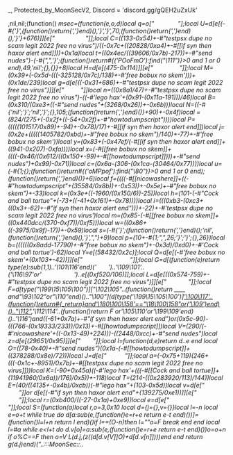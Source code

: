_, Protected_by_MoonSecV2, Discord = 'discord.gg/gQEH2uZxUk'


,nil,nil;(function() _msec=(function(e,o,d)local q=o[" ​  ​          "];local U=d[e[(-#{'}',(function()return{','}end)(),'}','}',70,(function()return{','}end)(),'}'}+676)]][e["               "]];local C=((133-0x54)+-#"testpsx dupe no scam legit 2022 free no virus")/((-0x7c+((20828/0xa4)+-#[[if syn then haxor alert end]]))+0x1a)local t=((0x4ec/((39606/0x7b)-217))+-#"send nudes")-(-#{",",'}';(function()return#{('POoFmO'):find("\111")}>0 and 1 or 0 end),49,'nil';{},{}}+8)local H=d[e[(475-0x114)]][e["        ​   ​"]];local M=(0x39+(-0x5d-(((-325128/0x7c)/138)+-#'free bobux no skem')))+(0x1de/239)local g=d[e[((-0x31+686)+-#"testpsx dupe no scam legit 2022 free no virus")]][e["    ​   "]]local n=((0x8a1/47)+-#"testpsx dupe no scam legit 2022 free no virus")-((-#'lego hax'+(0x91-(0x11a-191)))/46)local B=(0x310/(0xe3+((-#"send nudes"+(3268/0x26))+-0x6b)))local N=((-#{'nil';'}';'nil','}';{},105;(function()return{','}end)()}+90)+-0x4f)local _=(824/(275+(-0x2f+((-54+0x2f)+-#"howtodumpscript"))))local P=(((((101517/0x89)+-94)+-0x78)/17)+-#[[if syn then haxor alert end]])local j=(0x2e+(((((1405782/0xbd)+-#"free bobux no skem")/140)+-77)+-#'free bobux no skem'))local y=(0x83+(-0x47ef/(-#[[if syn then haxor alert end]]+((941-0x207)-0xfa))))local x=(-#[[free bobux no skem]]+((((-0x46/(0x612/((0x150+-99)+-#[[howtodumpscript]])))+-#"send nudes")+0x99)-0x71))local c=(0x6a-(306-(0x1ca-(30464/0x77))))local u=(-#{1;{};(function()return#{('oMPpof'):find("\80")}>0 and 1 or 0 end);(function()return{','}end)()}+6)local f=((((-#[[nicowashere]]+((-#"howtodumpscript"+(35584/0x8b))+-0x53))+-0x5e)+-#"free bobux no skem")+-33)local k=(0x3e+((-1960/(0x150/6))-25))local h=(101-(-#"Cock and ball tortue"+(-73+((-41+0x161)+-0x78))))local i=(((0xb3-(0xc3+((0x3+-62)+-#"if syn then haxor alert end")))+-22)+-#'testpsx dupe no scam legit 2022 free no virus')local m=(0x85-(-#[[free bobux no skem]]+((0x440dcc/(370-0xf7))/0xf5)))local w=((0x86+((-3975/0x9f)-17))+-0x59)local s=(-#{'}';(function()return{','}end)();'nil',(function()return{','}end)(),'}',","}+9)local p=(10+-#{1;",",26;'}';'}';{},26})local b=((((((0x8add-17790)+-#"free bobux no skem")+-0x3d)/0xd0)+-#'Cock and ball tortue')-62)local Y=e[(58432/0x2c)];local Q=d[e[(-#'free bobux no skem'+(0x103+-42))]][e["                   "]];local G=d[(function(e)return type(e):sub(1,1)..'\101\116'end)('      ​ ')..'\109\101'..('\116\97'or'        ')..e[(0xf520/106)]];local L=d[e[((0x574-759)+-#"testpsx dupe no scam legit 2022 free no virus")]][e["         "]];local F=d[type("\199\15\105\100")]["\102\105"..(function()return ____ and"\93\102"or"\110"end)().."\100"](d[type('\199\15\105\100')]['\100\117'..(function()return#{_return}and'\180\100\158'=="\18\100\158"or('\109')end)().."\112"](d["_".."\109\115\101\99"]),'\112\114'..(function()return _F or'\105\110'or'\199\109'end)()..'\116')and((-61+0x7a)+-#"if syn then haxor alert end")or(0x5c-90)-(((766-(0x19333/233))/0x13)+-#[[howtodumpscript]])local V=(290/(-#'nicowashere'+((-0x13-49)+224)))-((2448/0xcc)+-#"send nudes")local z=d[e[(29651/0x95)]][e["​          "]];local l=function(d,e)return d..e end local O=((78-0x40)+-#"send nudes")*(0x1a-(-#[[howtodumpscript]]+((378288/0x8e)/72)))local J=d[e["    ​   "]];local a=(-0x75+119)*(246+(((-0x1c+-8951)/0x7b)+-#[[testpsx dupe no scam legit 2022 free no virus]]))local K=(-90+0x45a)*((-#'lego hax'+(((-#[[Cock and ball tortue]]+(11941960/0x6a))/176)/0x5))+-118)local T=(214-((0x283920/113)/144))local E=(40/((4135+-0x4b)/0xcb))*(-#"lego hax"+(103-0x5d))local v=d[e["             "]]or d[e[(-#"if syn then haxor alert end"+(139275/0xe1))]][e["             "]];local r=(0xb400/((-27-0x1a)+0xe9))local e=d[e["   ​              ​"]];local S=(function(a)local r,o=3,0x10 local d={j={},v={}}local l=-n local e=o+t while true do d[a:sub(e,(function()e=r+e return e-t end)())]=(function()l=l+n return l end)()if l==(O-n)then l=""o=F break end end local l=#a while e<l+t do d.v[o]=a:sub(e,(function()e=r+e return e-t end)())o=o+n if o%C==F then o=V L(d.j,(z((d[d.v[V]]*O)+d[d.v[n]])))end end return g(d.j)end)("..:::MoonSec::..                ​      ​​                                  ​                      ​              ​​      ​                                                   ​                ​       ​                           ​                               ​              ​                  ​         ​  ​                                         ​                                                   ​                  ​            ​                             ​                                 ​           ​      ​                                                      ​                   ​             ​ ​          ​                             ​​                                  ​                    ​       ​                                            ​                      ​                          ​                          ​                                      ​    ​        ​                   ​  ​                       ​            ​              ​                       ​                                     ​           ​      ​                  ​  ​                         ​  ​    ​                                                         ​                                                                    ​   ​  ​              ​ ​  ​                          ​       ​            ​      ​                 ​​                            ​          ​                 ​                  ​      ​                             ​                                       ​    ​                   ​        ​​​ ​       ​            ​  ​                                           ​                    ​            ​                        ​  ​            ​              ​                                             ​                         ​                          ​                              ​   ​                 ​    ​                                                          ​      ​                                        ​​                             ​                            ​                                                                                             ​    ​             ​              ​  ​                       ​          ​                ​           ​          ​    ​                                ​            ​                        ​  ​                                                                             ​                                   ​                                       ​           ​                    ​        ​​    ​                                ​                         ​                                  ​           ​                                   ​        ​    ​​          ​                                                     ​     ​​    ​        ​              ​           ​ ​          ​                     ​                                                 ​            ​            ​           ​                                                   ​                                      ​            ​​               ​                    ​                       ​           ​                    ​        ​     ​                              ​     ​                                     ​                   ​                            ​                     ​                                                                       ​    ​                            ​  ​                            ​  ​       ​     ​        ​                        ​    ​                                                  ​                                                       ​                                        ​             ​                          ​               ​      ​              ​         ​                            ​               ​             ​                                         ​​                            ​          ​                  ​                   ​       ​                               ​                   ​                    ​      ​                                 ​  ​                           ​          ​     ​        ​                      ​​                                    ​           ​                           ​                              ​                     ​                  ​  ​            ​             ​ ​          ​               ​​             ​             ​        ​         ​   ​​      ​         ​                ​                                                    ​               ​                             ​                ​                                   ​                                    ​    ​                            ​  ​            ​              ​          ​              ​                      ​                    ​​              ​            ​                         ​  ​                           ​​    ​                        ​          ​                                                     ​    ​                           ​                           ​​                                  ​                                    ​​                 ​                                      ​                        ​                                                                 ​    ​        ​              ​​   ​  ​      ​                   ​          ​              ​                          ​         ​         ​                        ​                   ​          ​                              ​             ​             ​  ​      ​  ​                                         ​                   ​                  ​          ​                            ​                                   ​                                    ​              ​                            ​           ​                         ​                                                                              ​      ​                                                   ​                                   ​            ​         ​                 ​                                                ​                                 ​                     ​                     ​                     ​                                            ​                                       ​                ​      ​                             ​  ​                                               ​                          ​                                ​                    ​                                                                        ​    ​                      ​​​                                                                     ​                      ​                                               ​                        ​          ​               ​                         ​                     ​                   ​                ​                                     ​          ​                ​​  ​                   ​      ​               ​                                ​          ​              ​  ​         ​   ​         ​                    ​           ​              ​      ​     ​                                           ​                              ​         ​              ​     ​                      ​          ​     ​           ​           ​                  ​  ​      ​                          ​     ​                                                                    ​             ​                ​            ​                       ​            ​​                           ​   ​   ​        ​           ​          ​​         ​ ​             ​                              ​                             ​  ​               ​                                ​             ​    ​                                       ​    ​                             ​   ​                                 ​          ​                       ​    ​        ​                  ​             ​                            ​                            ​        ​         ​                 ​                                                         ​  ​                         ​​      ​  ​ ​             ​         ​          ​                                                    ​                  ​           ​            ​     ​           ​                                     ​    ​                   ​     ​​        ​                 ​  ​       ​     ​    ​    ​                             ​                                          ​                                      ​                      ​                                               ​             ​         ​                 ​            ​             ​             ​                                                           ​  ​                                        ​  ​                                                  ​      ​                    ​          ​      ​           ​                            ​                   ​                    ​            ​            ​  ​       ​               ​    ​​                   ​  ​                    ​         ​      ​   ​      ​     ​     ​​                         ​    ​    ​                                 ​​            ​                                               ​                                       ​       ​                          ​​                 ​​                ​         ​                           ​                             ​   ​         ​       ​                                      ​                         ​          ​             ​                                  ​     ​                                        ​                             ​                    ​               ​                 ​                         ​                              ​                     ​                                                                                                                       ​               ​    ​                     ​  ​      ​                           ​                                    ​    ​ ​                  ​           ​    ​        ​            ​    ​​​      ​     ​                                  ​                                ​                          ​                                         ​​                         ​ ​                            ​​                                       ​                                                   ​                                        ​ ​                  ​                                ​                         ​     ​​                           ​       ​                       ​                 ​                          ​                         ​                                                      ​   ​                                  ​                                ​                          ​          ​     ​        ​                        ​                   ​                          ​            ​         ​   ​                            ​    ​                        ​         ​       ​    ​                         ​                   ​                  ​          ​                        ​​                              ​                                                             ​           ​​              ​             ​                  ​       ​                    ​       ​     ​                                   ​                                  ​  ​                         ​  ​  ​                  ​                                  ​ ​      ​                          ​​                           ​  ​                           ​  ​    ​​    ​                ​              ​                         ​                             ​                       ​     ​​                     ​​                     ​                                               ​​                         ​​         ​     ​      ​     ​                  ​       ​                             ​                                           ​              ​             ​                                ​                       ​​                      ​    ​                                ​ ​                                      ​  ​                             ​    ​                                                                   ​                                                      ​                           ​                               ​    ​ ​                                   ​​​                              ​          ​                    ​                        ​      ​                                                                 ​                                  ​     ​                   ​          ​ ​             ​                      ​    ​                  ​            ​            ​        ​                ​  ​            ​              ​     ​                                  ​                            ​                                                           ​                             ​​                              ​    ​ ​                                ​​                   ​                   ​ ​                                  ​  ​    ​                           ​                        ​         ​    ​                            ​                     ​                                    ​                          ​                ​   ​           ​  ​                                   ​  ​                ​​           ​    ​                      ​              ​                       ​  ​ ​        ​                               ​   ​                                 ​                          ​                    ​      ​                ​​                          ​          ​​                   ​                ​ ​       ​                                ​                                       ​                               ​                             ​          ​                                                       ​                                              ​          ​                            ​    ​                                       ​             ​                  ​        ​                    ​                ​      ​                             ​​                                   ​  ​                                                               ​                                ​                  ​                                      ​                              ​   ​  ​                                    ​                       ​          ​                                            ​                ​                           ​           ​                                          ​                                          ​                                         ​                      ​      ​         ​          ​                ​             ​                      ​           ​     ​                 ​            ​           ​                         ​               ​                ​                                  ​                                     ​    ​ ​           ​              ​  ​       ​                  ​           ​ ​              ​                       ​                                     ​             ​      ​                ​  ​            ​           ​       ​                                                               ​                                                        ​  ​                        ​                           ​       ​                                   ​​           ​                ​        ​​              ​                           ​            ​                                                            ​                          ​                             ​              ​            ​                  ​   ​                                     ​                       ​           ​  ​                                    ​                                      ​      ​                     ​                           ​                            ​                          ​                             ​        ​       ​                            ​​              ​               ​          ​ ​                                   ​      ​                             ​                              ​  ​                                        ​  ​                                                   ​                                  ​        ​              ​                      ​   ​           ​                                   ​ ​​ ​            ​     ​                ​                             ​        ​                ​     ​  ​               ​                                  ​                   ​                                        ​                              ​            ​          ​                 ​                ​      ​                         ​  ​                            ​            ​                 ​                  ​                        ​  ​       ​ ​            ​                                            ​                       ​    ​                                            ​                ​    ​                                  ​                                        ​                   ​                ​                                       ​     ​                           ​                   ​           ​              ​              ​             ​           ​ ​       ​        ​      ​  ​       ​                       ​                                        ​    ​             ​                     ​                         ​          ​                ​                         ​ ​         ​     ​   ​           ​           ​                       ​                                                                                                           ​  ​               ​                ​         ​         ​   ​             ​                                     ​     ​                               ​​                           ​             ​               ​                ​       ​                                                                     ​        ​                    ​                                     ​               ​                       ​    ​       ​        ​           ​  ​              ​                         ​    ​                     ​                                                      ​               ​            ​                                                      ​  ​             ​          ​​                             ​      ​       ​                       ​​​                                        ​​                                     ​       ​                             ​                        ​               ​                          ​                       ​                                                                        ​              ​                                   ​  ​                              ​    ​      ​                              ​                            ​        ​                               ​                                      ​                                    ​             ​      ​              ​​                          ​            ​​                                   ​       ​                ​            ​​                                          ​                                   ​  ​                        ​                                                                  ​                                                             ​                    ​    ​                                     ​ ​            ​                ​       ​                    ​                ​                                    ​​                                         ​                               ​                          ​        ​              ");local g=(114+-#{'}';(function()return#{('fMHpKf'):find("\72")}>0 and 1 or 0 end);'}';'}',1,",";57})local o=88 local d=n;local e={}e={[((0x8a2/13)/0xaa)]=function()local n,l,x,e=H(S,d,d+M);d=d+E;o=(o+(g*E))%r;return(((e+o-(g)+a*(E*C))%a)*((C*K)^C))+(((x+o-(g*C)+a*(C^M))%r)*(a*r))+(((l+o-(g*M)+K)%r)*a)+((n+o-(g*E)+K)%r);end,[(0x1b+-25)]=function(e,e,e)local e=H(S,d,d);d=d+t;o=(o+(g))%r;return((e+o-(g)+K)%a);end,[(0x4b+-72)]=function()local e,l=H(S,d,d+C);o=(o+(g*C))%r;d=d+C;return(((l+o-(g)+a*(C*E))%a)*r)+((e+o-(g*C)+r*(C^M))%a);end,[(672/0xa8)]=function(o,e,d)if d then local e=(o/C^(e-n))%C^((d-t)-(e-n)+t);return e-e%n;else local e=C^(e-t);return(o%(e+e)>=e)and n or V;end;end,[((4175/0xa7)+-#"Cock and ball tortue")]=function()local d=e[(121/0x79)]();local o=e[(94-0x5d)]();local x=n;local l=(e[(-#'send nudes'+(0x436/77))](o,t,O+E)*(C^(O*C)))+d;local d=e[(0x37-51)](o,21,31);local e=((-n)^e[((172-0x94)+-#'Cock and ball tortue')](o,32));if(d==V)then if(l==F)then return e*V;else d=t;x=F;end;elseif(d==(a*(C^M))-t)then return(l==V)and(e*(t/F))or(e*(V/F));end;return U(e,d-((r*(E))-n))*(x+(l/(C^T)));end,[(-#'if syn then haxor alert end'+(0x61-64))]=function(l,x,x)local x;if(not l)then l=e[(0x6b-(0x1d66/71))]();if(l==V)then return'';end;end;x=Q(S,d,d+l-n);d=d+l;local e=''for d=t,#x do e=Y(e,z((H(Q(x,d,d))+o)%r))o=(o+g)%a end return e;end}local function V(...)return{...},J('#',...)end local function Q()local i={};local h={};local d={};local x={i,h,nil,d};local o={}local b=(78+-#{62,(function()return#{('HBlBBL'):find("\108")}>0 and 1 or 0 end),'nil';62})local l={[(-#[[lego hax]]+(0x6b0/214))]=(function(d)return not(#d==e[(0x6e/55)]())end),[((0x118-164)-113)]=(function(d)return e[((81-0x38)+-#"Cock and ball tortue")]()end),[(70-0x44)]=(function(d)return e[(92-0x56)]()end),[(-#"send nudes"+(0xd04/238))]=(function(d)local l=e[(0x354/142)]()local d=''local e=1 for o=1,#l do e=(e+b)%r d=Y(d,z((H(l:sub(o,o))+e)%a))end return d end)};for e=t,e[(0x4e-77)]()do h[e-t]=Q();end;local d=e[(((340-0xd0)+-#[[howtodumpscript]])/0x75)]()for d=1,d do local e=e[(0x59-(301-0xd6))]();local n;local e=l[e%(588/0x15)];o[d]=e and e({});end;for a=1,e[(157/0x9d)]()do local d=e[(0x26/19)]();if(e[(700/0xaf)](d,n,t)==F)then local x=e[(0x22+-30)](d,C,M);local l=e[(96+-0x5c)](d,E,C+E);local d={e[(0x198/136)](),e[(-0x42+((-86+0xa5)+-#'send nudes'))](),nil,nil};local r={[(0/0x72)]=function()d[s]=e[(513/0xab)]();d[P]=e[(-#"lego hax"+(627/0x39))]();end,[((-#[[howtodumpscript]]+(0x14f-195))/125)]=function()d[m]=e[(14/0xe)]();end,[(0x3c-58)]=function()d[s]=e[(0x23+-34)]()-(C^O)end,[(177/((154+-0x55)+-#'send nudes'))]=function()d[p]=e[(36-0x23)]()-(C^O)d[P]=e[(52+-0x31)]();end};r[x]();if(e[((0x60-77)+-#'howtodumpscript')](l,t,n)==t)then d[c]=o[d[k]]end if(e[(102-0x62)](l,C,C)==n)then d[w]=o[d[s]]end if(e[(-#[[testpsx dupe no scam legit 2022 free no virus]]+(0x42+((-0xb6/26)+-#"send nudes")))](l,M,M)==t)then d[B]=o[d[y]]end i[a]=d;end end;x[3]=e[(0x134/154)]();return x;end;local function F(e,E,g)local r=e[C];local o=e[M];local e=e[n];return(function(...)local a=e;local M=-t;local S=J('#',...)-t;local V=V local z={};local K={...};local H={};local d=n;local O=r;local r=o;local o={};for e=0,S do if(e>=r)then z[e-r]=K[e+t];else o[e]=K[e+n];end;end;local e=S-r+n local e;local r;while true do e=a[d];r=e[(-0x56+87)];l=(260884)while(0x93+-84)>=r do l=-l l=(11175280)while r<=(5642/0xb6)do l=-l l=(1863840)while(91-0x4c)>=r do l=-l l=(7482152)while r<=((135+-0x75)+-#"nicowashere")do l=-l l=(753440)while r<=((-0x76+166)+-#'testpsx dupe no scam legit 2022 free no virus')do l=-l l=(234016)while(113-0x70)>=r do l=-l l=(10332504)while((1804/0xa4)+-#[[nicowashere]])<r do l=-l local l;l=e[u]o[l](v(o,l+t,e[i]))d=d+n;e=a[d];o[e[k]][e[b]]=e[y];d=d+n;e=a[d];o[e[x]][e[m]]=o[e[_]];d=d+n;e=a[d];o[e[h]]=g[e[i]];d=d+n;e=a[d];o[e[u]]=o[e[s]][e[j]];d=d+n;e=a[d];o[e[k]]=e[m];d=d+n;e=a[d];o[e[f]]=e[b];d=d+n;e=a[d];o[e[k]]=e[b];d=d+n;e=a[d];l=e[u]o[l]=o[l](v(o,l+n,e[w]))d=d+n;e=a[d];o[e[f]][e[s]]=o[e[N]];break end while(l)/((799539/0xf7))==3192 do local l;l=e[f]o[l](o[l+t])d=d+n;e=a[d];o[e[k]]=g[e[i]];d=d+n;e=a[d];o[e[x]]=o[e[p]][e[B]];d=d+n;e=a[d];o[e[c]]=o[e[w]][e[y]];d=d+n;e=a[d];o[e[f]]=o[e[w]][e[P]];d=d+n;e=a[d];o[e[u]][e[m]]=o[e[j]];break end;break;end while(l)/((22010/0x9b))==1648 do l=(309200)while r>((-#'lego hax'+(0xae+-115))-49)do l=-l local d=e[x]local a={o[d](v(o,d+1,M))};local l=0;for e=d,e[B]do l=l+n;o[e]=a[l];end break end while 773==(l)/((1600/0x4))do o[e[x]][e[i]]=o[e[B]];d=d+n;e=a[d];o[e[k]]=g[e[w]];d=d+n;e=a[d];o[e[k]]=o[e[b]][e[y]];d=d+n;e=a[d];o[e[u]]=o[e[s]][e[y]];d=d+n;e=a[d];o[e[k]][e[w]]=o[e[j]];d=d+n;e=a[d];o[e[u]][e[p]]=e[y];d=d+n;e=a[d];o[e[c]]=g[e[m]];d=d+n;e=a[d];o[e[c]]=o[e[p]][e[y]];d=d+n;e=a[d];o[e[k]]=e[m];d=d+n;e=a[d];o[e[f]]=e[s];break end;break;end break;end while(l)/(((5529-0xaea)+-#[[howtodumpscript]]))==277 do l=(2365597)while(-#'Cock and ball tortue'+((-50+0x2d5)/0x1b))>=r do l=-l l=(3699540)while(-#"nicowashere"+(114+-0x63))<r do l=-l o[e[u]]=o[e[b]][e[y]];break end while(l)/((0xadb-(0xb9d-1520)))==2790 do local e=e[c]o[e](o[e+t])break end;break;end while(l)/(((0x54f-696)+-#'Cock and ball tortue'))==3679 do l=(7222248)while((0x1668/239)+-#'free bobux no skem')<r do l=-l local l;o[e[u]]=g[e[i]];d=d+n;e=a[d];o[e[h]]=o[e[i]][e[B]];d=d+n;e=a[d];o[e[c]]=e[i];d=d+n;e=a[d];o[e[x]]=e[p];d=d+n;e=a[d];o[e[c]]=e[w];d=d+n;e=a[d];o[e[f]]=e[m];d=d+n;e=a[d];l=e[u]o[l]=o[l](v(o,l+n,e[b]))d=d+n;e=a[d];o[e[f]][e[p]]=o[e[P]];d=d+n;e=a[d];o[e[u]]=g[e[b]];d=d+n;e=a[d];o[e[x]]=o[e[w]][e[j]];break end while 2178==(l)/((6741-0xd61))do o[e[k]][o[e[p]]]=o[e[N]];break end;break;end break;end break;end while(l)/((-0x2a+2500))==3044 do l=(11573707)while((129-0x6b)+-#'nicowashere')>=r do l=-l l=(4486449)while r<=(0x83+(-0x2a+-80))do l=-l l=(2325267)while r>(0x74-108)do l=-l local l;l=e[k]o[l]=o[l](v(o,l+n,e[p]))d=d+n;e=a[d];o[e[h]][e[m]]=o[e[j]];d=d+n;e=a[d];o[e[k]][e[m]]=e[N];d=d+n;e=a[d];o[e[k]][e[w]]=e[j];d=d+n;e=a[d];o[e[u]][e[m]]=e[P];d=d+n;e=a[d];o[e[k]]=g[e[i]];d=d+n;e=a[d];o[e[c]]=o[e[w]][e[y]];d=d+n;e=a[d];o[e[h]]={};d=d+n;e=a[d];o[e[h]]=g[e[w]];d=d+n;e=a[d];o[e[f]]=o[e[m]][e[j]];break end while 1367==(l)/((-82+((0x6ade8/244)+-#[[nicowashere]])))do o[e[c]]=g[e[m]];break end;break;end while(l)/((1699+-0x70))==2827 do l=(1827595)while(-#[[howtodumpscript]]+(-0x3e+87))<r do l=-l o[e[f]]=(e[s]~=0);d=d+t;break end while 707==(l)/((-0x58+((-0x29+2729)+-#'howtodumpscript')))do local r;local l;o[e[c]]=g[e[p]];d=d+n;e=a[d];l=e[u];r=o[e[s]];o[l+1]=r;o[l]=r[e[P]];d=d+n;e=a[d];o[e[c]]=e[b];d=d+n;e=a[d];l=e[f]o[l]=o[l](v(o,l+n,e[b]))d=d+n;e=a[d];o[e[u]]=o[e[w]][e[y]];d=d+n;e=a[d];o[e[c]]=o[e[i]][e[j]];d=d+n;e=a[d];o[e[k]]=o[e[i]][e[y]];d=d+n;e=a[d];l=e[h];r=o[e[b]];o[l+1]=r;o[l]=r[e[N]];d=d+n;e=a[d];l=e[u]o[l](o[l+t])d=d+n;e=a[d];do return end;break end;break;end break;end while(l)/((-#'lego hax'+(0x1eb85/31)))==2857 do l=(2880822)while(81-((-0x3b+145)+-#'free bobux no skem'))>=r do l=-l l=(152520)while((0x70-73)+-#'if syn then haxor alert end')<r do l=-l o[e[u]]=E[e[b]];break end while 744==(l)/(((37250/0x95)+-#[[testpsx dupe no scam legit 2022 free no virus]]))do local d=e[k]local l,e=V(o[d](v(o,d+1,e[m])))M=e+d-1 local e=0;for d=d,M do e=e+n;o[d]=l[e];end;break end;break;end while 1582==(l)/((0xe57-1850))do l=(2677275)while(-#[[Cock and ball tortue]]+(107-0x49))<r do l=-l local j;local r;local w;local l;o[e[k]]=g[e[p]];d=d+n;e=a[d];o[e[x]]=o[e[s]][e[_]];d=d+n;e=a[d];l=e[u];w=o[e[i]];o[l+1]=w;o[l]=w[e[_]];d=d+n;e=a[d];o[e[f]]=o[e[i]];d=d+n;e=a[d];o[e[f]]=o[e[b]];d=d+n;e=a[d];l=e[x]o[l]=o[l](v(o,l+n,e[b]))d=d+n;e=a[d];l=e[x];w=o[e[s]];o[l+1]=w;o[l]=w[e[P]];d=d+n;e=a[d];l=e[f]o[l]=o[l](o[l+t])d=d+n;e=a[d];r={o,e};r[t][r[C][k]]=r[n][r[C][B]]+r[t][r[C][b]];d=d+n;e=a[d];o[e[h]]=o[e[m]]%e[_];d=d+n;e=a[d];l=e[f]o[l]=o[l](o[l+t])d=d+n;e=a[d];w=e[s];j=o[w]for e=w+1,e[P]do j=j..o[e];end;o[e[h]]=j;d=d+n;e=a[d];r={o,e};r[t][r[C][c]]=r[n][r[C][P]]+r[t][r[C][p]];d=d+n;e=a[d];o[e[k]]=o[e[i]]%e[y];break end while 2445==(l)/((-#[[testpsx dupe no scam legit 2022 free no virus]]+(0x273e4/((-63+0xe0)+-#'Cock and ball tortue'))))do do return end;break end;break;end break;end break;end break;end while(l)/(((0x1db48/227)+-#'lego hax'))==3530 do l=(163894)while r<=(((-#"lego hax"+(31280/0xe6))-87)+-#"free bobux no skem")do l=-l l=(16139314)while(95-0x4c)>=r do l=-l l=(630528)while(4182/0xf6)>=r do l=-l l=(3625828)while r>(71-0x37)do l=-l d=e[p];break end while 3004==(l)/((2527-(0x542+-26)))do o[e[u]]=o[e[p]]%e[j];break end;break;end while 768==(l)/((-0x50+901))do l=(3136440)while(-#[[nicowashere]]+(-0x6e+139))<r do l=-l o[e[x]]();break end while 3544==(l)/((0x72f-954))do local e={o,e};e[t][e[C][x]]=e[n][e[C][B]]+e[t][e[C][i]];break end;break;end break;end while 4049==(l)/((-#[[lego hax]]+(8069-0xfeb)))do l=(3853926)while r<=(0x12c9/(-0x45+298))do l=-l l=(723316)while(-0x26+58)<r do l=-l E[e[b]]=o[e[f]];break end while 748==(l)/(((0x7+-105)+0x429))do o[e[c]]=o[e[w]]%e[y];break end;break;end while 963==(l)/((0x1f7d-4059))do l=(5371866)while r>(-0x13+41)do l=-l local l=o[e[j]];if not l then d=d+t;else o[e[h]]=l;d=e[i];end;break end while(l)/((0xbe60b/243))==1674 do local e=e[k];local d=o[e];for e=e+1,M do L(d,o[e])end;break end;break;end break;end break;end while 722==(l)/((7491/(-#"lego hax"+(0x8f8/56))))do l=(8587278)while r<=(154+-0x7f)do l=-l l=(2212790)while(-#'if syn then haxor alert end'+(0xaf-123))>=r do l=-l l=(2811624)while r>(91-0x43)do l=-l local e=e[k]o[e]=o[e](v(o,e+n,M))break end while 2428==(l)/((0x46656/249))do o[e[f]]=o[e[b]];break end;break;end while 790==(l)/((-43+0xb1c))do l=(6231438)while r>((1116/(0x1bbb/229))+-#[[send nudes]])do l=-l o[e[c]]=#o[e[m]];break end while 3006==(l)/((0x87a+-97))do if(o[e[c]]==o[e[B]])then d=d+t;else d=e[i];end;break end;break;end break;end while(l)/((222768/0x68))==4009 do l=(84189)while(2813/0x61)>=r do l=-l l=(6075328)while(53+-0x19)<r do l=-l if(o[e[c]]~=e[P])then d=d+t;else d=e[b];end;break end while(l)/(((665328/0xa7)+-#'lego hax'))==1528 do local r;local l;o[e[u]]=e[p];d=d+n;e=a[d];o[e[h]]=e[s];d=d+n;e=a[d];o[e[c]]=e[w];d=d+n;e=a[d];l=e[x]o[l]=o[l](v(o,l+n,e[p]))d=d+n;e=a[d];o[e[f]][e[p]]=o[e[B]];d=d+n;e=a[d];o[e[k]][e[m]]=e[B];d=d+n;e=a[d];o[e[f]][e[i]]=e[y];d=d+n;e=a[d];o[e[h]][e[m]]=e[P];d=d+n;e=a[d];o[e[h]]=o[e[b]][e[y]];d=d+n;e=a[d];l=e[k];r=o[e[i]];o[l+1]=r;o[l]=r[e[y]];break end;break;end while 133==(l)/(((0x178c2/150)+-#"send nudes"))do l=(5346027)while r>(-63+0x5d)do l=-l local l;o[e[c]]=g[e[p]];d=d+n;e=a[d];o[e[x]]=o[e[m]][e[B]];d=d+n;e=a[d];l=e[u]o[l]=o[l](o[l+t])d=d+n;e=a[d];o[e[c]]=o[e[s]];d=d+n;e=a[d];d=e[i];break end while(l)/(((768471/0xdb)+-#[[lego hax]]))==1527 do o[e[u]]=o[e[i]];break end;break;end break;end break;end break;end break;end while(l)/((0x19f4-3384))==3428 do l=(7320810)while(-38+0x55)>=r do l=-l l=(2951157)while(((8643+-0x5c)+-#"send nudes")/0xdb)>=r do l=-l l=(1337328)while((100+-0x32)+-#[[howtodumpscript]])>=r do l=-l l=(647500)while r<=(0x4e+-45)do l=-l l=(3348540)while(0x960/75)<r do l=-l local l=e[x]local a={o[l](v(o,l+1,M))};local d=0;for e=l,e[y]do d=d+n;o[e]=a[d];end break end while(l)/((-36+0x4b6))==2862 do o[e[h]][o[e[i]]]=o[e[N]];break end;break;end while(l)/((-0x20+957))==700 do l=(11825940)while(57+-0x17)<r do l=-l if o[e[c]]then d=d+n;else d=e[w];end;break end while(l)/((7845-0xf78))==3044 do local d=e[u]local l,e=V(o[d](v(o,d+1,e[p])))M=e+d-1 local e=0;for d=d,M do e=e+n;o[d]=l[e];end;break end;break;end break;end while 666==(l)/((-0x5d+2101))do l=(9969120)while r<=((0x9c+-101)+-#[[free bobux no skem]])do l=-l l=(5908604)while r>(130-0x5e)do l=-l local d=e[u]o[d](v(o,d+t,e[p]))break end while 3071==(l)/((327080/0xaa))do o[e[f]]=#o[e[i]];break end;break;end while(l)/((0x19a5-(-0x46+3415)))==3096 do l=(3669666)while(-#"free bobux no skem"+(199-0x8f))<r do l=-l local d=e[h]o[d]=o[d](v(o,d+n,e[m]))break end while(l)/(((2156-0x44e)+-#[[Cock and ball tortue]]))==3549 do do return end;break end;break;end break;end break;end while 2417==(l)/((0x2628/8))do l=(1368433)while r<=((0xbcd/19)-116)do l=-l l=(3101382)while(-25+0x42)>=r do l=-l l=(7894488)while r>(-69+0x6d)do l=-l d=e[i];break end while 2058==(l)/(((3950+-0x57)+-#[[if syn then haxor alert end]]))do local l=e[u];local n=o[l]local a=o[l+2];if(a>0)then if(n>o[l+1])then d=e[p];else o[l+3]=n;end elseif(n<o[l+1])then d=e[b];else o[l+3]=n;end break end;break;end while(l)/((0x5d1+-35))==2133 do l=(1852293)while(-0x44+110)<r do l=-l do return o[e[f]]end break end while 3867==(l)/(((1105-0x257)+-#[[if syn then haxor alert end]]))do local c;local r;local l;o[e[x]]=e[i];d=d+n;e=a[d];o[e[h]]=e[p];d=d+n;e=a[d];o[e[h]]=#o[e[i]];d=d+n;e=a[d];o[e[f]]=e[w];d=d+n;e=a[d];l=e[x];r=o[l]c=o[l+2];if(c>0)then if(r>o[l+1])then d=e[w];else o[l+3]=r;end elseif(r<o[l+1])then d=e[b];else o[l+3]=r;end break end;break;end break;end while(l)/((0xbfd/9))==4013 do l=(3017891)while r<=(0x1491/117)do l=-l l=(4927576)while(-65+(0xff-146))<r do l=-l o[e[k]][e[b]]=e[P];break end while(l)/((-0x6a+3078))==1658 do local e=e[k]o[e]=o[e](o[e+t])break end;break;end while 1571==(l)/((-#[[lego hax]]+((-#"free bobux no skem"+(0x6607c4a/235))/0xec)))do l=(656593)while r>(0x2504/206)do l=-l local l;o[e[c]]=o[e[i]][e[P]];d=d+n;e=a[d];o[e[f]]=e[b];d=d+n;e=a[d];o[e[h]]=e[i];d=d+n;e=a[d];o[e[k]]=e[w];d=d+n;e=a[d];o[e[x]]=e[b];d=d+n;e=a[d];l=e[x]o[l]=o[l](v(o,l+n,e[w]))d=d+n;e=a[d];o[e[f]][e[p]]=o[e[_]];d=d+n;e=a[d];o[e[u]]=g[e[i]];d=d+n;e=a[d];o[e[c]]=o[e[i]][e[N]];d=d+n;e=a[d];o[e[h]]=e[b];break end while 967==(l)/((-#'howtodumpscript'+(1478-0x310)))do local l=e[h];local a=o[l+2];local n=o[l]+a;o[l]=n;if(a>0)then if(n<=o[l+1])then d=e[i];o[l+3]=n;end elseif(n>=o[l+1])then d=e[i];o[l+3]=n;end break end;break;end break;end break;end break;end while(l)/((-85+0xa0a))==2946 do l=(8628552)while r<=(99+-0x2c)do l=-l l=(407997)while((0xd5-144)+-#"free bobux no skem")>=r do l=-l l=(613738)while r<=(6272/0x80)do l=-l l=(1439592)while r>(-#'nicowashere'+(175-0x74))do l=-l local l;o[e[f]]=g[e[i]];d=d+n;e=a[d];o[e[k]]=o[e[s]][e[j]];d=d+n;e=a[d];o[e[k]]=E[e[b]];d=d+n;e=a[d];l=e[x]o[l]=o[l](o[l+t])d=d+n;e=a[d];E[e[p]]=o[e[f]];d=d+n;e=a[d];do return end;break end while(l)/((6909-0xd89))==418 do o[e[x]][e[w]]=o[e[B]];break end;break;end while 521==(l)/(((-72+0x4f4)+-#"free bobux no skem"))do l=(4245010)while(-#[[nicowashere]]+(0x15af/91))<r do l=-l local l;o[e[f]]=o[e[w]][e[j]];d=d+n;e=a[d];o[e[u]]=e[s];d=d+n;e=a[d];o[e[u]]=e[p];d=d+n;e=a[d];o[e[x]]=e[i];d=d+n;e=a[d];o[e[f]]=e[p];d=d+n;e=a[d];l=e[h]o[l]=o[l](v(o,l+n,e[w]))d=d+n;e=a[d];o[e[h]][e[w]]=o[e[P]];d=d+n;e=a[d];o[e[u]]=g[e[p]];d=d+n;e=a[d];o[e[x]]=o[e[i]][e[B]];d=d+n;e=a[d];o[e[f]]=e[s];break end while 1043==(l)/((0x4987c/74))do local l;o[e[h]]=e[s];d=d+n;e=a[d];o[e[u]]=e[s];d=d+n;e=a[d];l=e[h]o[l]=o[l](v(o,l+n,e[i]))d=d+n;e=a[d];o[e[f]][e[s]]=o[e[y]];d=d+n;e=a[d];o[e[h]]=g[e[m]];d=d+n;e=a[d];o[e[c]]=o[e[b]][e[_]];d=d+n;e=a[d];o[e[h]]=o[e[i]][e[j]];d=d+n;e=a[d];o[e[c]][e[m]]=o[e[B]];d=d+n;e=a[d];o[e[k]][e[s]]=e[_];d=d+n;e=a[d];o[e[c]]=g[e[i]];break end;break;end break;end while(l)/((0x58f37/217))==243 do l=(554112)while((-#"nicowashere"+(52877/0xfd))-0x91)>=r do l=-l l=(11585560)while(0x8c+-88)<r do l=-l local l;o[e[c]]=e[b];d=d+n;e=a[d];o[e[u]]=e[m];d=d+n;e=a[d];o[e[u]]=e[i];d=d+n;e=a[d];l=e[c]o[l]=o[l](v(o,l+n,e[w]))d=d+n;e=a[d];o[e[f]][e[i]]=o[e[N]];d=d+n;e=a[d];o[e[f]]=g[e[s]];d=d+n;e=a[d];o[e[u]]=o[e[b]][e[N]];d=d+n;e=a[d];o[e[h]]=o[e[b]][e[P]];d=d+n;e=a[d];o[e[x]][e[m]]=o[e[j]];d=d+n;e=a[d];o[e[f]][e[s]]=e[N];break end while 3220==(l)/((3685+-0x57))do local e=e[c]o[e]=o[e](v(o,e+n,M))break end;break;end while 624==(l)/((0x712-922))do l=(3111100)while r>(115+-0x3d)do l=-l local l=e[c];local d=o[e[s]];o[l+1]=d;o[l]=d[e[_]];break end while 2348==(l)/((0x566+-57))do o[e[x]]=E[e[w]];break end;break;end break;end break;end while 3096==(l)/((-#'send nudes'+(0x1602-2837)))do l=(1748600)while(0x1d0a/126)>=r do l=-l l=(11169593)while r<=(0xb7-126)do l=-l l=(6756246)while r>(0x14c8/95)do l=-l o[e[k]]=(e[b]~=0);break end while 1827==(l)/((687828/0xba))do o[e[x]]=e[p];break end;break;end while(l)/((-127+0xc60))==3673 do l=(3265728)while r>(0x95-91)do l=-l o[e[x]]=o[e[b]][o[e[_]]];break end while 1398==(l)/((0x72100/200))do local l=e[h];local a=o[l+2];local n=o[l]+a;o[l]=n;if(a>0)then if(n<=o[l+1])then d=e[s];o[l+3]=n;end elseif(n>=o[l+1])then d=e[w];o[l+3]=n;end break end;break;end break;end while(l)/((167300/0xef))==2498 do l=(123725)while(0x87+-74)>=r do l=-l l=(1352172)while r>((0x107-166)+-0x25)do l=-l local e=e[k]o[e](o[e+t])break end while(l)/((543756/0xe2))==562 do local e=e[u]local l,d=V(o[e](v(o,e+n,M)))M=d+e-t local d=0;for e=e,M do d=d+n;o[e]=l[d];end;break end;break;end while 175==(l)/((-#"nicowashere"+(0x14af4/118)))do l=(2545180)while r>(-20+0x52)do l=-l o[e[x]]=g[e[s]];break end while(l)/((-#'send nudes'+(0x4770/18)))==2530 do local d=e[h];local l=o[e[s]];o[d+1]=l;o[d]=l[e[y]];break end;break;end break;end break;end break;end break;end break;end while(l)/((-#"howtodumpscript"+(0x605+(-#'howtodumpscript'+(112+-0x73)))))==173 do l=(1192048)while r<=(172+-0x4d)do l=-l l=(3144867)while(-#'howtodumpscript'+(6580/0x46))>=r do l=-l l=(5823952)while(0xba-115)>=r do l=-l l=(582981)while r<=(0x7b+(-0x58+32))do l=-l l=(6672223)while r<=(-#"testpsx dupe no scam legit 2022 free no virus"+(-99+0xd1))do l=-l l=(92158)while(0x2e40/185)<r do l=-l g[e[i]]=o[e[x]];break end while(l)/((0x6a04/230))==781 do local e={o,e};e[n][e[C][f]]=e[C][j]+e[C][s];break end;break;end while 4061==(l)/(((3330-0x68f)+-#"lego hax"))do l=(15303004)while r>(0xbb-(24079/0xc7))do l=-l if(o[e[x]]~=o[e[_]])then d=d+t;else d=e[i];end;break end while 3772==(l)/((0x8ca5e/142))do local r;local t,i;local l;o[e[h]]=g[e[b]];d=d+n;e=a[d];o[e[u]]=o[e[w]][e[P]];d=d+n;e=a[d];o[e[h]]=e[w];d=d+n;e=a[d];o[e[u]]=e[w];d=d+n;e=a[d];o[e[x]]=e[w];d=d+n;e=a[d];l=e[k]t,i=V(o[l](v(o,l+1,e[m])))M=i+l-1 r=0;for e=l,M do r=r+n;o[e]=t[r];end;d=d+n;e=a[d];l=e[k]o[l]=o[l](v(o,l+n,M))d=d+n;e=a[d];o[e[c]]=g[e[w]];d=d+n;e=a[d];o[e[k]]=o[e[p]][e[P]];d=d+n;e=a[d];o[e[k]]=e[w];break end;break;end break;end while(l)/((0x203-302))==2737 do l=(456300)while r<=(13386/0xc2)do l=-l l=(12787264)while((0xd5+-118)+-#"if syn then haxor alert end")<r do l=-l E[e[w]]=o[e[u]];break end while(l)/(((901225/(493-0x102))+-#"if syn then haxor alert end"))==3358 do o[e[c]]=(e[p]~=0);break end;break;end while 351==(l)/(((2729-0x586)+-#[[howtodumpscript]]))do l=(138168)while r>(0xdd-151)do l=-l o[e[h]]=F(O[e[w]],nil,g);break end while 202==(l)/((-0x3e+(0x617-813)))do local l=e[f];local n=o[l]local a=o[l+2];if(a>0)then if(n>o[l+1])then d=e[b];else o[l+3]=n;end elseif(n<o[l+1])then d=e[b];else o[l+3]=n;end break end;break;end break;end break;end while 3824==(l)/((0xc51-1630))do l=(2927925)while(95+-0x14)>=r do l=-l l=(8023131)while r<=(16717/0xe5)do l=-l l=(4107591)while r>(72/0x1)do l=-l o[e[f]]();break end while 1377==(l)/(((6088-0xc16)+-#"nicowashere"))do local l;o[e[h]][e[m]]=o[e[j]];d=d+n;e=a[d];o[e[u]][e[i]]=o[e[j]];d=d+n;e=a[d];o[e[u]][e[s]]=e[P];d=d+n;e=a[d];o[e[h]][e[w]]=o[e[_]];d=d+n;e=a[d];o[e[h]]=g[e[s]];d=d+n;e=a[d];o[e[h]]=o[e[w]][e[y]];d=d+n;e=a[d];o[e[u]]=e[m];d=d+n;e=a[d];o[e[h]]=e[m];d=d+n;e=a[d];o[e[k]]=e[b];d=d+n;e=a[d];l=e[x]o[l]=o[l](v(o,l+n,e[w]))break end;break;end while(l)/((0x1138-2239))==3699 do l=(1413566)while((0x121-197)+-#"free bobux no skem")<r do l=-l local r;local l;o[e[k]]=(e[i]~=0);d=d+n;e=a[d];o[e[x]]=o[e[w]];d=d+n;e=a[d];o[e[k]]=g[e[i]];d=d+n;e=a[d];l=e[x]o[l]=o[l](o[l+t])d=d+n;e=a[d];r=o[e[N]];if not r then d=d+t;else o[e[c]]=r;d=e[w];end;break end while(l)/((6103-0xc11))==469 do o[e[h]]=(e[b]~=0);d=d+t;break end;break;end break;end while(l)/((0x56685/99))==819 do l=(4303040)while r<=((0x1de4-3879)/49)do l=-l l=(3788770)while(-#'lego hax'+(0xc2+((-11934/0x75)+-#[[lego hax]])))<r do l=-l o[e[x]]=o[e[p]][e[_]];break end while 1115==(l)/((0x1ab1-3435))do if(o[e[x]]~=o[e[N]])then d=d+t;else d=e[i];end;break end;break;end while(l)/((-#'nicowashere'+(-0x1e+3849)))==1130 do l=(615528)while r>(0x5e+(-0x4-12))do l=-l if not o[e[x]]then d=d+t;else d=e[s];end;break end while(l)/((-#[[if syn then haxor alert end]]+(0x4271/(0xdc-147))))==2988 do o[e[f]]=o[e[w]]-o[e[B]];break end;break;end break;end break;end break;end while(l)/((0x75a+-61))==1727 do l=(840602)while r<=(243-((10790/0x41)+-#"send nudes"))do l=-l l=(7202880)while r<=(0x123-208)do l=-l l=(1250664)while r<=(17496/0xd8)do l=-l l=(10084192)while r>(253-(0x183-214))do l=-l local l;o[e[x]]=o[e[p]][e[P]];d=d+n;e=a[d];o[e[c]]=e[s];d=d+n;e=a[d];o[e[h]]=e[w];d=d+n;e=a[d];o[e[h]]=e[w];d=d+n;e=a[d];l=e[k]o[l]=o[l](v(o,l+n,e[w]))d=d+n;e=a[d];o[e[x]][e[b]]=o[e[y]];d=d+n;e=a[d];o[e[f]][e[b]]=e[P];d=d+n;e=a[d];o[e[f]][e[b]]=e[y];d=d+n;e=a[d];o[e[k]][e[b]]=e[j];d=d+n;e=a[d];o[e[u]]=o[e[m]][e[_]];break end while(l)/(((0xff9+-89)+-#[[nicowashere]]))==2528 do local g;local r;local w,k;local l;o[e[h]]=o[e[i]][e[N]];d=d+n;e=a[d];o[e[u]]=e[b];d=d+n;e=a[d];o[e[x]]=e[m];d=d+n;e=a[d];o[e[f]]=e[p];d=d+n;e=a[d];l=e[x]w,k=V(o[l](v(o,l+1,e[s])))M=k+l-1 r=0;for e=l,M do r=r+n;o[e]=w[r];end;d=d+n;e=a[d];l=e[c]w,k=V(o[l](v(o,l+n,M)))M=k+l-t r=0;for e=l,M do r=r+n;o[e]=w[r];end;d=d+n;e=a[d];l=e[x];g=o[l];for e=l+1,M do L(g,o[e])end;break end;break;end while(l)/((0x200+-20))==2542 do l=(6859692)while(-#"send nudes"+(236-0x90))<r do l=-l g[e[w]]=o[e[k]];break end while(l)/((0x39a6a/(0x118-179)))==2934 do o[e[u]][e[s]]=o[e[j]];d=d+n;e=a[d];o[e[k]][e[w]]=o[e[N]];d=d+n;e=a[d];o[e[x]]=g[e[i]];d=d+n;e=a[d];o[e[c]]=o[e[b]][e[_]];d=d+n;e=a[d];o[e[f]]={};d=d+n;e=a[d];o[e[x]]=g[e[m]];d=d+n;e=a[d];o[e[k]]=o[e[b]][e[y]];d=d+n;e=a[d];o[e[x]]=e[s];d=d+n;e=a[d];o[e[c]]=g[e[p]];d=d+n;e=a[d];o[e[h]]=o[e[p]][e[_]];break end;break;end break;end while 2501==(l)/(((-93+0xbb1)+-#"Cock and ball tortue"))do l=(1004080)while r<=(-#"Cock and ball tortue"+(4620/0x2c))do l=-l l=(2018520)while r>((0x4fa0/196)+-#'Cock and ball tortue')do l=-l o[e[c]][e[i]]=o[e[N]];break end while 756==(l)/((2708+-0x26))do o[e[u]][e[p]]=e[j];break end;break;end while(l)/((-0x5f+1635))==652 do l=(12764844)while(-#"testpsx dupe no scam legit 2022 free no virus"+(0x154-209))<r do l=-l local l;local r;o[e[h]]=g[e[b]];d=d+n;e=a[d];o[e[c]]=e[w];d=d+n;e=a[d];o[e[x]]=e[i];d=d+n;e=a[d];r=e[p];l=o[r]for e=r+1,e[_]do l=l..o[e];end;o[e[h]]=l;d=d+n;e=a[d];if o[e[h]]then d=d+n;else d=e[b];end;break end while 3258==(l)/((0x5adf2/95))do g[e[b]]=o[e[k]];d=d+n;e=a[d];o[e[c]]={};d=d+n;e=a[d];o[e[x]]={};d=d+n;e=a[d];g[e[s]]=o[e[x]];d=d+n;e=a[d];o[e[u]]=g[e[i]];d=d+n;e=a[d];if(o[e[f]]~=e[_])then d=d+t;else d=e[w];end;break end;break;end break;end break;end while 1238==(l)/(((-78+0x2fd)+-#[[lego hax]]))do l=(1888560)while r<=(0xd6-123)do l=-l l=(8392136)while(4895/0x37)>=r do l=-l l=(2719321)while r>(0xc1-105)do l=-l local r;local l;o[e[f]]=g[e[i]];d=d+n;e=a[d];l=e[x];r=o[e[w]];o[l+1]=r;o[l]=r[e[B]];d=d+n;e=a[d];o[e[c]]=e[i];d=d+n;e=a[d];l=e[c]o[l]=o[l](v(o,l+n,e[i]))d=d+n;e=a[d];o[e[c]]=o[e[w]][e[B]];d=d+n;e=a[d];l=e[c];r=o[e[m]];o[l+1]=r;o[l]=r[e[B]];d=d+n;e=a[d];l=e[x]o[l](o[l+t])d=d+n;e=a[d];do return end;break end while 2959==(l)/((1023+-0x68))do local l=o[e[B]];if not l then d=d+t;else o[e[k]]=l;d=e[m];end;break end;break;end while(l)/((483888/0xcc))==3538 do l=(79989)while((249-0x95)+-#"send nudes")<r do l=-l local l;l=e[f]o[l](v(o,l+t,e[b]))d=d+n;e=a[d];o[e[c]][e[p]]=e[_];d=d+n;e=a[d];o[e[k]][e[p]]=o[e[B]];d=d+n;e=a[d];o[e[h]]=g[e[w]];d=d+n;e=a[d];o[e[h]]=o[e[m]][e[B]];d=d+n;e=a[d];o[e[f]]=e[w];d=d+n;e=a[d];o[e[f]]=e[p];d=d+n;e=a[d];o[e[c]]=e[w];d=d+n;e=a[d];l=e[k]o[l]=o[l](v(o,l+n,e[s]))d=d+n;e=a[d];o[e[h]][e[i]]=o[e[P]];break end while(l)/((0x2331/99))==879 do do return o[e[u]]end break end;break;end break;end while(l)/(((778+-0x7d)+-#[[lego hax]]))==2928 do l=(2418528)while(163+-0x46)>=r do l=-l l=(180438)while r>(-0x61+189)do l=-l o[e[f]]=F(O[e[b]],nil,g);break end while 122==(l)/((-#[[lego hax]]+(0x5fa+(-10965/0xff))))do local l;local r;local i,w;local h;local l;o[e[k]]=e[p];d=d+n;e=a[d];l=e[c]o[l](o[l+t])d=d+n;e=a[d];o[e[c]]=g[e[b]];d=d+n;e=a[d];o[e[f]]=g[e[b]];d=d+n;e=a[d];o[e[x]]=o[e[p]][e[N]];d=d+n;e=a[d];o[e[x]]=o[e[b]][e[_]];d=d+n;e=a[d];o[e[c]]=o[e[b]][e[j]];d=d+n;e=a[d];l=e[f];h=o[e[p]];o[l+1]=h;o[l]=h[e[_]];d=d+n;e=a[d];l=e[c]i,w=V(o[l](o[l+t]))M=w+l-n r=0;for e=l,M do r=r+n;o[e]=i[r];end;d=d+n;e=a[d];l=e[u]i={o[l](v(o,l+1,M))};r=0;for e=l,e[y]do r=r+n;o[e]=i[r];end d=d+n;e=a[d];d=e[p];break end;break;end while 854==(l)/(((5774-(-#[[testpsx dupe no scam legit 2022 free no virus]]+(5997-0xbcd)))+-#[[nicowashere]]))do l=(3273578)while((0x9b+-34)+-#[[if syn then haxor alert end]])<r do l=-l local r;local l;o[e[h]]=e[p];d=d+n;e=a[d];o[e[h]]=e[s];d=d+n;e=a[d];o[e[h]]=e[m];d=d+n;e=a[d];l=e[u]o[l]=o[l](v(o,l+n,e[w]))d=d+n;e=a[d];o[e[k]][e[s]]=o[e[N]];d=d+n;e=a[d];o[e[f]][e[m]]=e[_];d=d+n;e=a[d];o[e[k]][e[m]]=e[B];d=d+n;e=a[d];o[e[c]][e[p]]=e[N];d=d+n;e=a[d];o[e[f]]=o[e[p]][e[_]];d=d+n;e=a[d];l=e[x];r=o[e[m]];o[l+1]=r;o[l]=r[e[y]];break end while(l)/((-87+0x611))==2233 do local l;o[e[u]]=e[s];d=d+n;e=a[d];o[e[h]]=e[m];d=d+n;e=a[d];l=e[x]o[l]=o[l](v(o,l+n,e[m]))d=d+n;e=a[d];o[e[c]][e[w]]=o[e[y]];d=d+n;e=a[d];o[e[c]]=g[e[s]];d=d+n;e=a[d];o[e[u]]=o[e[m]][e[y]];d=d+n;e=a[d];o[e[h]]=o[e[s]][e[j]];d=d+n;e=a[d];o[e[x]][e[b]]=o[e[j]];d=d+n;e=a[d];o[e[h]][e[i]]=e[B];d=d+n;e=a[d];o[e[c]]=g[e[b]];break end;break;end break;end break;end break;end break;end while(l)/((0xdbcc/108))==2288 do l=(1794368)while(-16+0x7f)>=r do l=-l l=(4657710)while r<=(18231/0xb1)do l=-l l=(4129334)while(116+-0x11)>=r do l=-l l=(1180272)while(0xd3+-114)>=r do l=-l l=(4898460)while r>(0x2160/89)do l=-l local d=e[f]o[d]=o[d](v(o,d+n,e[b]))break end while 1498==(l)/((-71+0xd0d))do local l=e[s];local d=o[l]for e=l+1,e[y]do d=d..o[e];end;o[e[x]]=d;break end;break;end while 367==(l)/((0x1990-(-#[[free bobux no skem]]+(3463+-0x75))))do l=(307700)while r>(19306/0xc5)do l=-l local e={o,e};e[n][e[C][h]]=e[C][B]+e[C][b];break end while 905==(l)/((0x321-461))do o[e[c]]={};break end;break;end break;end while 1991==(l)/((495686/0xef))do l=(896325)while((0x2d18/104)+-#'send nudes')>=r do l=-l l=(13741695)while((((0x2cb-377)+-#[[nicowashere]])-182)+-#"testpsx dupe no scam legit 2022 free no virus")<r do l=-l o[e[h]]=o[e[m]][o[e[_]]];break end while 3519==(l)/((-#'nicowashere'+(7885-0xf81)))do local l;o[e[u]]=e[i];d=d+n;e=a[d];o[e[k]]=e[i];d=d+n;e=a[d];l=e[x]o[l]=o[l](v(o,l+n,e[i]))d=d+n;e=a[d];o[e[c]][e[i]]=o[e[B]];d=d+n;e=a[d];o[e[f]]=g[e[m]];d=d+n;e=a[d];o[e[x]]=o[e[i]][e[N]];d=d+n;e=a[d];o[e[u]]=e[s];d=d+n;e=a[d];o[e[f]]=e[w];d=d+n;e=a[d];o[e[x]]=e[i];d=d+n;e=a[d];o[e[u]]=e[m];break end;break;end while(l)/(((504+-0x47)+-#"lego hax"))==2109 do l=(3951632)while r>(0x121-187)do l=-l local e={o,e};e[t][e[C][x]]=e[n][e[C][_]]+e[t][e[C][s]];break end while(l)/((1121+-0x5d))==3844 do local a=e[c];local r=e[B];local l=a+2 local a={o[a](o[a+1],o[l])};for e=1,r do o[l+e]=a[e];end;local a=a[1]if a then o[l]=a d=e[b];else d=d+n;end;break end;break;end break;end break;end while(l)/((0xbb3-(3118-0x626)))==3210 do l=(82701)while((-#'lego hax'+(4049375/0xd1))/181)>=r do l=-l l=(7184765)while r<=(0x139-208)do l=-l l=(3081952)while(334-(-#'nicowashere'+(0xf00f/255)))<r do l=-l local r=O[e[s]];local n;local l={};n=G({},{__index=function(d,e)local e=l[e];return e[1][e[2]];end,__newindex=function(o,e,d)local e=l[e]e[1][e[2]]=d;end;});for n=1,e[N]do d=d+t;local e=a[d];if e[(0x9b/155)]==30 then l[n-1]={o,e[w]};else l[n-1]={E,e[s]};end;H[#H+1]=l;end;o[e[h]]=F(r,n,g);break end while 1406==(l)/((-#'send nudes'+(-20+0x8ae)))do local e=e[x]local l,d=V(o[e](v(o,e+n,M)))M=d+e-t local d=0;for e=e,M do d=d+n;o[e]=l[d];end;break end;break;end while(l)/((3644+-0x27))==1993 do l=(8155377)while(273-0xa7)<r do l=-l local e=e[f]local l,d=V(o[e](o[e+t]))M=d+e-n local d=0;for e=e,M do d=d+n;o[e]=l[d];end;break end while 3957==(l)/((-#"lego hax"+(-71+0x85c)))do local l=e[p];local d=o[l]for e=l+1,e[j]do d=d..o[e];end;o[e[k]]=d;break end;break;end break;end while 1021==(l)/((-#'Cock and ball tortue'+(13029/0x81)))do l=(11484684)while(0x8c+-31)>=r do l=-l l=(13575780)while r>(-#"nicowashere"+(0x143-((0x47c0/82)+-#"Cock and ball tortue")))do l=-l if(o[e[h]]~=e[y])then d=d+t;else d=e[i];end;break end while(l)/((7283-0xe75))==3790 do o[e[k]]=e[b];break end;break;end while 3156==(l)/((-0x54+3723))do l=(748068)while r>(0xbb+-77)do l=-l local r;local p,t;local l;o[e[k]]=e[b];d=d+n;e=a[d];o[e[c]]=e[s];d=d+n;e=a[d];l=e[f]p,t=V(o[l](v(o,l+1,e[b])))M=t+l-1 r=0;for e=l,M do r=r+n;o[e]=p[r];end;d=d+n;e=a[d];l=e[x]o[l]=o[l](v(o,l+n,M))d=d+n;e=a[d];o[e[f]]=g[e[m]];d=d+n;e=a[d];o[e[c]]=o[e[b]][e[N]];d=d+n;e=a[d];o[e[x]]=e[m];d=d+n;e=a[d];o[e[h]]=g[e[s]];d=d+n;e=a[d];o[e[f]]=o[e[w]][e[_]];d=d+n;e=a[d];o[e[u]]=e[i];break end while(l)/(((0x566+-70)+-#[[Cock and ball tortue]]))==579 do local r;local l;o[e[u]]=e[w];d=d+n;e=a[d];o[e[u]]=e[p];d=d+n;e=a[d];o[e[k]]=e[w];d=d+n;e=a[d];l=e[h]o[l]=o[l](v(o,l+n,e[s]))d=d+n;e=a[d];o[e[k]][e[s]]=o[e[N]];d=d+n;e=a[d];o[e[h]][e[i]]=e[j];d=d+n;e=a[d];o[e[x]][e[w]]=e[j];d=d+n;e=a[d];o[e[u]][e[s]]=e[y];d=d+n;e=a[d];o[e[k]]=o[e[s]][e[P]];d=d+n;e=a[d];l=e[k];r=o[e[b]];o[l+1]=r;o[l]=r[e[N]];break end;break;end break;end break;end break;end while(l)/((0xdac+-108))==529 do l=(9070020)while(-0x56+205)>=r do l=-l l=(3681653)while r<=(0x26a2/(11610/0x87))do l=-l l=(3924232)while(0x12a-185)>=r do l=-l l=(149076)while r>(-0x67+215)do l=-l local l=e[k];local r=e[B];local a=l+2 local l={o[l](o[l+1],o[a])};for e=1,r do o[a+e]=l[e];end;local l=l[1]if l then o[a]=l d=e[i];else d=d+n;end;break end while 1818==(l)/((-#"send nudes"+(-118+0xd2)))do o[e[x]]=o[e[b]]-o[e[P]];break end;break;end while 3112==(l)/((-109+0x55a))do l=(5992479)while(0xfe-140)<r do l=-l if o[e[x]]then d=d+n;else d=e[m];end;break end while(l)/((418476/0xac))==2463 do o[e[f]]=E[e[w]];d=d+n;e=a[d];o[e[h]]=#o[e[s]];d=d+n;e=a[d];E[e[s]]=o[e[x]];d=d+n;e=a[d];o[e[c]]=E[e[s]];d=d+n;e=a[d];o[e[c]]=#o[e[b]];d=d+n;e=a[d];E[e[p]]=o[e[k]];d=d+n;e=a[d];do return end;break end;break;end break;end while(l)/((2122-0x42f))==3503 do l=(2262732)while r<=(-#'free bobux no skem'+(0x17a-243))do l=-l l=(1019160)while r>(0x11f-171)do l=-l if(o[e[h]]==o[e[B]])then d=d+t;else d=e[s];end;break end while 1490==(l)/((-#[[free bobux no skem]]+(0x5b5-(0x27d71/215))))do if not o[e[k]]then d=d+t;else d=e[w];end;break end;break;end while 2316==(l)/((0x7d2-1025))do l=(4637991)while(182+(-0x46+6))<r do l=-l local l;o[e[u]]=e[p];d=d+n;e=a[d];o[e[x]]=e[p];d=d+n;e=a[d];l=e[h]o[l]=o[l](v(o,l+n,e[w]))d=d+n;e=a[d];o[e[k]][e[i]]=o[e[_]];d=d+n;e=a[d];o[e[h]]=g[e[b]];d=d+n;e=a[d];o[e[h]]=o[e[p]][e[_]];d=d+n;e=a[d];o[e[h]]=o[e[s]][e[j]];d=d+n;e=a[d];o[e[k]][e[s]]=o[e[B]];d=d+n;e=a[d];o[e[x]][e[i]]=e[j];d=d+n;e=a[d];o[e[c]]=g[e[i]];break end while(l)/(((67726147/0x4f)/239))==1293 do local r;local l;o[e[c]]=o[e[s]][e[_]];d=d+n;e=a[d];o[e[c]]=e[w];d=d+n;e=a[d];l=e[f]o[l]=o[l](o[l+t])d=d+n;e=a[d];o[e[x]]=g[e[b]];d=d+n;e=a[d];o[e[x]]=o[e[w]][e[_]];d=d+n;e=a[d];o[e[k]]=e[b];d=d+n;e=a[d];l=e[u]o[l]=o[l](o[l+t])d=d+n;e=a[d];o[e[x]]=g[e[s]];d=d+n;e=a[d];o[e[c]]=o[e[m]][e[B]];d=d+n;e=a[d];o[e[x]]=e[w];d=d+n;e=a[d];l=e[x]o[l]=o[l](o[l+t])d=d+n;e=a[d];o[e[k]]=g[e[s]];d=d+n;e=a[d];o[e[h]]=o[e[m]][e[N]];d=d+n;e=a[d];o[e[c]]=e[b];d=d+n;e=a[d];l=e[h]o[l]=o[l](o[l+t])d=d+n;e=a[d];o[e[h]]=g[e[s]];d=d+n;e=a[d];o[e[h]]=o[e[p]][e[j]];d=d+n;e=a[d];o[e[c]]=e[p];d=d+n;e=a[d];l=e[u]o[l]=o[l](o[l+t])d=d+n;e=a[d];o[e[f]]=g[e[p]];d=d+n;e=a[d];o[e[k]]=o[e[i]][e[_]];d=d+n;e=a[d];o[e[x]]=e[i];d=d+n;e=a[d];l=e[u]o[l]=o[l](o[l+t])d=d+n;e=a[d];o[e[f]]=g[e[m]];d=d+n;e=a[d];o[e[c]]=o[e[s]][e[_]];d=d+n;e=a[d];o[e[k]]=e[w];d=d+n;e=a[d];l=e[f]o[l]=o[l](o[l+t])d=d+n;e=a[d];o[e[h]]=g[e[p]];d=d+n;e=a[d];o[e[h]]=o[e[m]][e[j]];d=d+n;e=a[d];o[e[x]]=e[m];d=d+n;e=a[d];l=e[h]o[l]=o[l](o[l+t])d=d+n;e=a[d];o[e[u]]=g[e[m]];d=d+n;e=a[d];o[e[c]]=o[e[i]][e[y]];d=d+n;e=a[d];o[e[c]]=e[b];d=d+n;e=a[d];l=e[u]o[l]=o[l](o[l+t])d=d+n;e=a[d];o[e[k]]=g[e[i]];d=d+n;e=a[d];o[e[c]]=o[e[s]][e[_]];d=d+n;e=a[d];o[e[x]]=o[e[p]][e[N]];d=d+n;e=a[d];l=e[c];r=o[e[b]];o[l+1]=r;o[l]=r[e[y]];d=d+n;e=a[d];o[e[x]]=e[p];d=d+n;e=a[d];l=e[h]o[l]=o[l](v(o,l+n,e[m]))d=d+n;e=a[d];o[e[h]][e[p]]=o[e[B]];d=d+n;e=a[d];o[e[u]][e[p]]=o[e[P]];d=d+n;e=a[d];o[e[f]]=g[e[w]];d=d+n;e=a[d];o[e[f]]=o[e[p]][e[y]];d=d+n;e=a[d];o[e[u]]=e[b];d=d+n;e=a[d];o[e[f]]=e[w];d=d+n;e=a[d];o[e[k]]=e[p];d=d+n;e=a[d];l=e[f]o[l]=o[l](v(o,l+n,e[w]))d=d+n;e=a[d];o[e[u]][e[m]]=o[e[_]];d=d+n;e=a[d];o[e[c]]=g[e[w]];d=d+n;e=a[d];o[e[k]]=o[e[m]][e[P]];d=d+n;e=a[d];o[e[x]]=e[b];d=d+n;e=a[d];o[e[c]]=e[s];d=d+n;e=a[d];o[e[k]]=e[m];d=d+n;e=a[d];l=e[c]o[l]=o[l](v(o,l+n,e[m]))d=d+n;e=a[d];o[e[u]][e[b]]=o[e[j]];d=d+n;e=a[d];o[e[u]]=g[e[m]];d=d+n;e=a[d];o[e[f]]=o[e[w]][e[P]];d=d+n;e=a[d];o[e[f]]=e[s];d=d+n;e=a[d];o[e[f]]=e[i];d=d+n;e=a[d];o[e[f]]=e[i];d=d+n;e=a[d];o[e[u]]=e[s];d=d+n;e=a[d];l=e[h]o[l]=o[l](v(o,l+n,e[p]))d=d+n;e=a[d];o[e[x]][e[i]]=o[e[B]];d=d+n;e=a[d];o[e[x]]=g[e[i]];d=d+n;e=a[d];o[e[k]]=o[e[s]][e[y]];d=d+n;e=a[d];o[e[u]]=e[m];d=d+n;e=a[d];o[e[k]]=e[m];d=d+n;e=a[d];o[e[c]]=e[i];d=d+n;e=a[d];o[e[u]]=e[i];d=d+n;e=a[d];l=e[x]o[l]=o[l](v(o,l+n,e[b]))d=d+n;e=a[d];o[e[x]][e[w]]=o[e[y]];d=d+n;e=a[d];o[e[c]][e[b]]=e[N];d=d+n;e=a[d];o[e[f]][e[m]]=e[j];d=d+n;e=a[d];o[e[f]][e[i]]=e[y];d=d+n;e=a[d];o[e[h]][e[s]]=o[e[y]];d=d+n;e=a[d];o[e[c]]=g[e[i]];d=d+n;e=a[d];o[e[f]]=o[e[s]][e[y]];d=d+n;e=a[d];o[e[c]]=e[m];break end;break;end break;end break;end while 3690==(l)/((56534/0x17))do l=(8148060)while(-#'testpsx dupe no scam legit 2022 free no virus'+(0xc2+-26))>=r do l=-l l=(11961432)while((0x146-178)+-#[[if syn then haxor alert end]])>=r do l=-l l=(12278784)while((35280/0xf0)+-#'if syn then haxor alert end')<r do l=-l local l;local r;local k,s;local f;local l;o[e[x]]();d=d+n;e=a[d];o[e[h]]=g[e[i]];d=d+n;e=a[d];o[e[u]]=g[e[w]];d=d+n;e=a[d];o[e[h]]=o[e[w]][e[j]];d=d+n;e=a[d];o[e[c]]=o[e[p]][e[N]];d=d+n;e=a[d];o[e[h]]=o[e[w]][e[j]];d=d+n;e=a[d];l=e[h];f=o[e[b]];o[l+1]=f;o[l]=f[e[j]];d=d+n;e=a[d];l=e[c]k,s=V(o[l](o[l+t]))M=s+l-n r=0;for e=l,M do r=r+n;o[e]=k[r];end;d=d+n;e=a[d];l=e[c]k={o[l](v(o,l+1,M))};r=0;for e=l,e[_]do r=r+n;o[e]=k[r];end d=d+n;e=a[d];d=e[m];break end while 3997==(l)/((6191-0xc2f))do o[e[h]]={};break end;break;end while 3516==(l)/((-#[[lego hax]]+(6923-0xdb9)))do l=(2107080)while r>(0x11c-162)do l=-l local l;l=e[x]o[l](v(o,l+t,e[p]))d=d+n;e=a[d];o[e[u]][e[i]]=e[P];d=d+n;e=a[d];o[e[x]][e[s]]=o[e[_]];d=d+n;e=a[d];o[e[k]]=g[e[p]];d=d+n;e=a[d];o[e[c]]=o[e[b]][e[y]];d=d+n;e=a[d];o[e[x]]=e[b];d=d+n;e=a[d];o[e[c]]=e[i];d=d+n;e=a[d];o[e[c]]=e[i];d=d+n;e=a[d];l=e[k]o[l]=o[l](v(o,l+n,e[p]))d=d+n;e=a[d];o[e[k]][e[i]]=o[e[j]];break end while 1951==(l)/((0x2eef0/178))do local e=e[u]o[e]=o[e](o[e+t])break end;break;end break;end while(l)/((-#'free bobux no skem'+(0x16a7-2937)))==2865 do l=(3332700)while((-0x25+177)+-#"howtodumpscript")>=r do l=-l l=(402225)while r>(0x4164/135)do l=-l local e=e[x];local d=o[e];for e=e+1,M do L(d,o[e])end;break end while 775==(l)/((-0x42+(0x4d8-655)))do local r=O[e[p]];local n;local l={};n=G({},{__index=function(d,e)local e=l[e];return e[1][e[2]];end,__newindex=function(o,e,d)local e=l[e]e[1][e[2]]=d;end;});for n=1,e[P]do d=d+t;local e=a[d];if e[((104-0x53)+-#[[Cock and ball tortue]])]==30 then l[n-1]={o,e[i]};else l[n-1]={E,e[m]};end;H[#H+1]=l;end;o[e[h]]=F(r,n,g);break end;break;end while 2070==(l)/((3345-0x6c7))do l=(526306)while(-#"howtodumpscript"+(331-0xbe))<r do l=-l local d=e[x]o[d](v(o,d+t,e[s]))break end while 1018==(l)/((0x1ecc4/244))do local l;o[e[k]]=o[e[m]][e[_]];d=d+n;e=a[d];o[e[u]]=e[p];d=d+n;e=a[d];o[e[x]]=e[i];d=d+n;e=a[d];o[e[f]]=e[m];d=d+n;e=a[d];o[e[x]]=e[i];d=d+n;e=a[d];l=e[f]o[l]=o[l](v(o,l+n,e[p]))d=d+n;e=a[d];o[e[k]][e[i]]=o[e[_]];d=d+n;e=a[d];o[e[x]]=g[e[b]];d=d+n;e=a[d];o[e[u]]=o[e[s]][e[j]];d=d+n;e=a[d];o[e[h]]=e[w];break end;break;end break;end break;end break;end break;end break;end d=d+n;end;end);end;return F(Q(),{},q())()end)_msec({[(-127+0x146)]='\115\116'..(function(e)return(e and'     ​     ')or'\114\105'or'\120\58'end)(((7700/0x9a)+-#'testpsx dupe no scam legit 2022 free no virus')==(0x57c/234))..'\110g',["               "]='\108\100'..(function(e)return(e and'              ​')or'\101\120'or'\119\111'end)((89-0x54)==(-#'free bobux no skem'+(5808/0xf2)))..'\112',["        ​   ​"]=(function(e)return(e and' ​                ')and'\98\121'or'\100\120'end)(((-#[[free bobux no skem]]+(42768/0x51))/0x66)==(-#[[Cock and ball tortue]]+(0x9a-129)))..'\116\101',["​          "]='\99'..(function(e)return(e and'        ')and'\90\19\157'or'\104\97'end)((0x54-79)==(-#[[Cock and ball tortue]]+(0x17/1)))..'\114',[(-#'howtodumpscript'+(0x52f-720))]='\116\97'..(function(e)return(e and'     ​    ​  ​     ')and'\64\113'or'\98\108'end)((-38+0x2c)==(1110/0xde))..'\101',["                   "]=(function(e)return(e and'         ​   ')or'\115\117'or'\78\107'end)(((0xd74/164)+-#[[free bobux no skem]])==(0x8f+-112))..'\98',["    ​   "]='\99\111'..(function(e)return(e and'        ')and'\110\99'or'\110\105\103\97'end)(((0x82-81)+-#"free bobux no skem")==(0x17fa/198))..'\97\116',[(-#"howtodumpscript"+(0x2010/12))]=(function(e,d)return(e and'        ')and'\48\159\158\188\10'or'\109\97'end)((-#'Cock and ball tortue'+(3100/0x7c))==(0x22-28))..'\116\104',[(0x29800/128)]=(function(e,d)return((0x35+-48)==(0x1ad/143)and'\48'..'\195'or e..((not'\20\95\69'and'\90'..'\180'or d)))or'\199\203\95'end),["         "]='\105\110'..(function(e,d)return(e and'                ')and'\90\115\138\115\15'or'\115\101'end)((-0x26+(0x52+-39))==((154-0x73)+-#'lego hax'))..'\114\116',["             "]='\117\110'..(function(e,d)return(e and'               ')or'\112\97'or'\20\38\154'end)(((-77+0x61)+-#[[howtodumpscript]])==(98+-0x43))..'\99\107',["    ​   "]='\115\101'..(function(e)return(e and'                   ')and'\110\112\99\104'or'\108\101'end)((0x384/180)==(0x74-85))..'\99\116',["   ​              ​"]='\116\111\110'..(function(e,d)return(e and'     ​             ')and'\117\109\98'or'\100\97\120\122'end)((99+-0x5e)==((0x231e/145)+-57))..'\101\114'},{[" ​  ​          "]=((getfenv)or(function()return(_ENV)end))},((getfenv)or(function()return(_ENV)end))()) end)()


